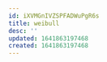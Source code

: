 ```yaml
---
id: iXVMGnIVZSPFADWuPgR6s
title: weibull
desc: ''
updated: 1641863197468
created: 1641863197468
---
```


